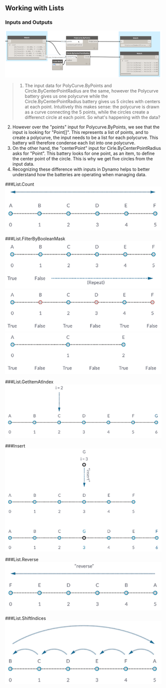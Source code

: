 ## Working with Lists

### Inputs and Outputs
![Input Examples](images/6-2/Polycurve.Inputs.png)
> 1. The input data for PolyCurve.ByPoints and Circle.ByCenterPointRadius are the same, however the Polycurve battery gives us one polycurve while the Circle.ByCenterPointRadius battery gives us 5 circles with centers at each point.  Intuitively this makes sense: the polycurve is drawn as a curve connecting the 5 points, while the circles create a differenct circle at each point.  So what's happening with the data?
2. However over the "points" input for Polycurve.ByPoints, we see that the input is looking for "Point[]".  This represents a list of points, and to create a polycurve, the input needs to be a list for each polycurve.  This battery will therefore condense each list into one polycurve.
3.  On the other hand, the "centerPoint" input for Cirle.ByCenterPointRadius asks for "Point".  This battery looks for one point, as an item, to define the center point of the circle.  This is why we get five circles from the input data.
4.  Recognizing these difference with inputs in Dynamo helps to better understand how the batteries are operating when managing data.


###List.Count
![Count](images/6-2/count.png)

###List.FilterByBooleanMask
![cull](images/6-2/cull1.png)
![cull](images/6-2/cull2.png)
![cull](images/6-2/cull3.png)

###List.GetItemAtIndex
![index](images/6-2/index.png)

###Insert
![insert](images/6-2/insert.png)

###List.Reverse
![reverse](images/6-2/reverse.png)

###List.ShiftIndices
![shift](images/6-2/shift.png)


